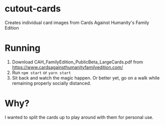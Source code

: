 # cutout-cards
Creates individual card images from Cards Against Humanity's Family Edition 

# Running 

1. Download CAH_FamilyEdition_PublicBeta_LargeCards.pdf from https://www.cardsagainsthumanityfamilyedition.com/
2. Run `npm start` or `yarn start`
3. Sit back and watch the magic happen. Or better yet, go on a walk while remaining properly socially distanced.

# Why?

I wanted to split the cards up to play around with them for personal use.